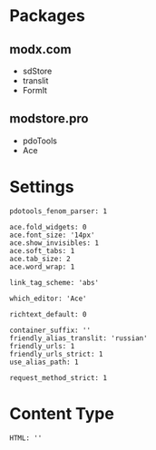 
# Packages

## modx.com

* sdStore
* translit
* FormIt

## modstore.pro

* pdoTools
* Ace


# Settings

```
pdotools_fenom_parser: 1

ace.fold_widgets: 0
ace.font_size: '14px'
ace.show_invisibles: 1
ace.soft_tabs: 1
ace.tab_size: 2
ace.word_wrap: 1

link_tag_scheme: 'abs'

which_editor: 'Ace'

richtext_default: 0

container_suffix: ''
friendly_alias_translit: 'russian'
friendly_urls: 1
friendly_urls_strict: 1
use_alias_path: 1

request_method_strict: 1
```


# Content Type

```
HTML: ''
```
